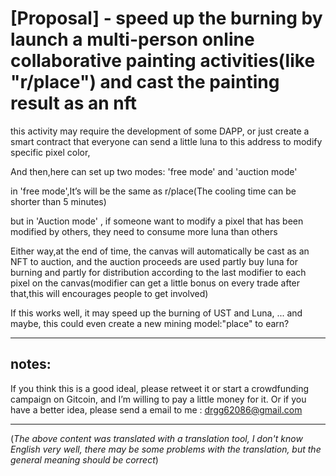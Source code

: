 
# [Proposal] - speed up the burning by launch a multi-person online collaborative painting activities(like "r/place") and cast the painting result as an nft

this activity may require the development of some DAPP,
or just create a smart contract that everyone can send a little luna to this address to modify specific pixel color,

And then,here can set up two modes:
'free mode' and 'auction mode'

in 'free mode',It’s will be the same as r/place(The cooling time can be shorter than 5 minutes)

but in 'Auction mode' , if someone want to modify a pixel that has been modified by others, they need to consume more luna than others

Either way,at the end of time, the canvas will automatically be cast as an NFT to auction, and the auction proceeds are used partly buy luna for burning and partly for distribution according to the last modifier to each pixel on the canvas(modifier can get a little bonus on every trade after that,this will encourages people to get involved)
  
If this works  well, it may speed up the burning of UST and Luna,
...
and maybe, this could even create a new mining model:"place" to earn?

------------------------------------------------------------------------------------------------------------------------------------------

## notes:
 If you think this is a good ideal, please retweet it or start a crowdfunding campaign on Gitcoin, and I’m willing to pay a little money for it.
 Or if you have a better idea, please send a email to me :  drgg62086@gmail.com

------------------------------------------------------------------------------------------------------------------------------------------


(_The above content was translated with a translation tool, I don't know English very well, there may be some problems with the translation, but the general meaning should be correct_)
